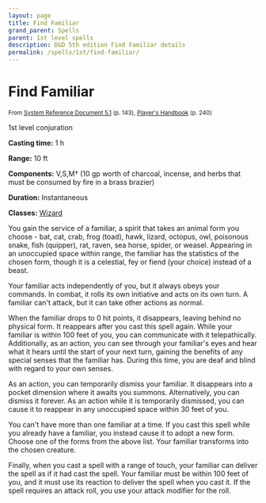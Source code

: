 ```yaml
---
layout: page
title: Find Familiar
grand_parent: Spells
parent: 1st level spells 
description: D&D 5th edition Find Familiar details
permalink: /spells/1st/find-familiar/
---
```


# Find Familiar

<small>From <a target="_blank" href="https://media.wizards.com/2016/downloads/DND/SRD-OGL_V5.1.pdf">System Reference Document 5.1</a> (p. 143), <a target="_blank" href="https://dnd.wizards.com/products/tabletop-games/rpg-products/rpg_playershandbook">Player's Handbook</a> (p. 240)</small>


1st level conjuration

**Casting time:** 1 h

**Range:** 10 ft

**Components:** V,S,M† (10 gp worth of charcoal, incense, and herbs that must be consumed by fire in a brass brazier)

**Duration:** Instantaneous

**Classes:** [Wizard](/classes/wizard/)

You gain the service of a familiar, a spirit that takes an animal form you choose - bat, cat, crab, frog (toad), hawk, lizard, octopus, owl, poisonous snake, fish (quipper), rat, raven, sea horse, spider, or weasel. Appearing in an unoccupied space within range, the familiar has the statistics of the chosen form, though it is a celestial, fey or fiend (your choice) instead of a beast.

   Your familiar acts independently of you, but it always obeys your commands. In combat, it rolls its own initiative and acts on its own turn. A familiar can't attack, but it can take other actions as normal.

   When the familiar drops to 0 hit points, it disappears, leaving behind no physical form. It reappears after you cast this spell again. While your familiar is within 100 feet of you, you can communicate with it telepathically. Additionally, as an action, you can see through your familiar's eyes and hear what it hears until the start of your next turn, gaining the benefits of any special senses that the familiar has. During this time, you are deaf and blind with regard to your own senses.

   As an action, you can temporarily dismiss your familiar. It disappears into a pocket dimension where it awaits you summons. Alternatively, you can dismiss it forever. As an action while it is temporarily dismissed, you can cause it to reappear in any unoccupied space within 30 feet of you.

   You can't have more than one familiar at a time. If you cast this spell while you already have a familiar, you instead cause it to adopt a new form. Choose one of the forms from the above list. Your familiar transforms into the chosen creature.

   Finally, when you cast a spell with a range of touch, your familiar can deliver the spell as if it had cast the spell. Your familiar must be within 100 feet of you, and it must use its reaction to deliver the spell when you cast it. If the spell requires an attack roll, you use your attack modifier for the roll.